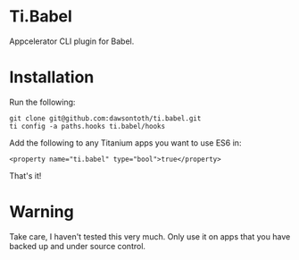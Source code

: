 # Ti.Babel

Appcelerator CLI plugin for Babel.

# Installation

Run the following:

    git clone git@github.com:dawsontoth/ti.babel.git
    ti config -a paths.hooks ti.babel/hooks

Add the following to any Titanium apps you want to use ES6 in:

    <property name="ti.babel" type="bool">true</property>

That's it!

# Warning

Take care, I haven't tested this very much. Only use it on apps that you have backed up and under source control.

